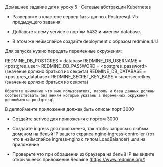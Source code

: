 Домашнее задание для к уроку 5 - Сетевые абстракции Kubernetes

- Разверните в кластере сервер базы данных Postgresql. Из предыдущего задания.

- Добавьте к нему service c портом 5432 и именем database.

- В этом же неймспэйсе создайте deployment с образом redmine:4.1.1

Для запуска нужно передать переменные окружения:

REDMINE_DB_POSTGRES = database REDMINE_DB_USERNAME = <postgres_user> REDMINE_DB_PASSWORD = <postgres_password> (значение должно браться из секрета) REDMINE_DB_DATABASE = <postgres_database> REDMINE_SECRET_KEY_BASE = supersecretkey (значение должно браться из секрета)

    Обратите внимание что имя пользователя, пароль и база данных должны соответствовать значениям которые указаны в переменных окружения деплоймента postgresql

В деплойменте приложения должен быть описан порт 3000

- Создайте serivce для приложения с портом 3000

- Создайте ingress для приложения, так чтобы запросы с любым доменом на белый IP вашего сервиса nginx-ingress-controller (тот что в нэймспэйсе ingress-nginx с типом LoadBalancer) шли на приложение

- Проверьте что при обращении из браузера на белый IP вы видите открывшееся приложение Redmine (https://www.redmine.org/)
